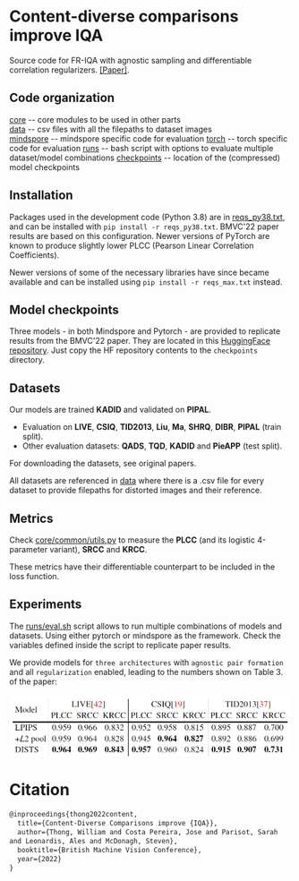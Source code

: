# Content-diverse comparisons improve IQA

Source code for FR-IQA with agnostic sampling and differentiable correlation regularizers.
[[Paper]](https://bmvc2022.mpi-inf.mpg.de/0244.pdf).

## Code organization

[core](core) -- core modules to be used in other parts  
[data](data) -- csv files with all the filepaths to dataset images  
[mindspore](mindspore) -- mindspore specific code for evaluation
[torch](torch) -- torch specific code for evaluation
[runs](runs) -- bash script with options to evaluate multiple dataset/model combinations
[checkpoints](checkpoints) -- location of the (compressed) model checkpoints

## Installation

Packages used in the development code (Python 3.8) are in [reqs_py38.txt](reqs_py38.txt), and can be installed with `pip install -r reqs_py38.txt`. BMVC'22 paper results are based on this configuration. Newer versions of PyTorch are known to produce slightly lower PLCC (Pearson Linear Correlation Coefficients).

Newer versions of some of the necessary libraries have since became available and can be installed using `pip install -r reqs_max.txt` instead.


## Model checkpoints
Three models - in both Mindspore and Pytorch - are provided to replicate results from the BMVC'22 paper. They are located in this [HuggingFace repository](https://huggingface.co/huawei-noah/aipq). Just copy the HF repository contents to the ``checkpoints`` directory. 
  
## Datasets

Our models are trained **KADID** and validated on **PIPAL**.  
* Evaluation on **LIVE**, **CSIQ**, **TID2013**, **Liu**, **Ma**, **SHRQ**, **DIBR**, **PIPAL** (train split).  
* Other evaluation datasets: **QADS**, **TQD**, **KADID** and **PieAPP** (test split).

For downloading the datasets, see original papers.

All datasets are referenced in [data](data) where there is a .csv file for every dataset to provide filepaths for distorted images and their reference.



## Metrics

Check [core/common/utils.py](core/common/utils.py) to measure the **PLCC** (and its logistic 4-parameter variant), **SRCC** and **KRCC**.

These metrics have their differentiable counterpart to be included in the loss function.



## Experiments

The [runs/eval.sh](runs/eval.sh) script allows to run multiple combinations of models and datasets. Using either pytorch or mindspore as the framework. Check the variables defined inside the script to replicate paper results.

We provide models for `three architectures` with `agnostic pair formation` and all `regularization` enabled, leading to the numbers shown on Table 3. of the paper:

![table-3](https://github.com/huawei-noah/noah-research/blob/master/aipq/assets/paper_table3.jpg)

# Citation
    @inproceedings{thong2022content,
      title={Content-Diverse Comparisons improve {IQA}},
      author={Thong, William and Costa Pereira, Jose and Parisot, Sarah and Leonardis, Ales and McDonagh, Steven},
      booktitle={British Machine Vision Conference},
      year={2022}
    }


